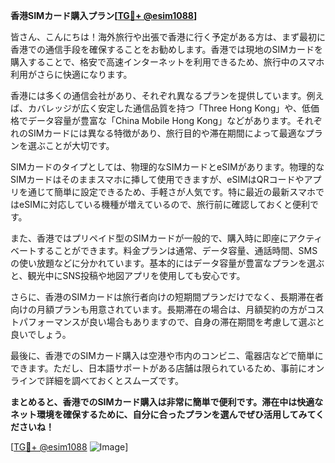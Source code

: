 **香港SIMカード購入プラン[[TG💪+ @esim1088](https://t.me/s/esim1088)]**

皆さん、こんにちは！海外旅行や出張で香港に行く予定がある方は、まず最初に香港での通信手段を確保することをお勧めします。香港では現地のSIMカードを購入することで、格安で高速インターネットを利用できるため、旅行中のスマホ利用がさらに快適になります。

香港には多くの通信会社があり、それぞれ異なるプランを提供しています。例えば、カバレッジが広く安定した通信品質を持つ「Three Hong Kong」や、低価格でデータ容量が豊富な「China Mobile Hong Kong」などがあります。それぞれのSIMカードには異なる特徴があり、旅行目的や滞在期間によって最適なプランを選ぶことが大切です。

SIMカードのタイプとしては、物理的なSIMカードとeSIMがあります。物理的なSIMカードはそのままスマホに挿して使用できますが、eSIMはQRコードやアプリを通じて簡単に設定できるため、手軽さが人気です。特に最近の最新スマホではeSIMに対応している機種が増えているので、旅行前に確認しておくと便利です。

また、香港ではプリペイド型のSIMカードが一般的で、購入時に即座にアクティベートすることができます。料金プランは通常、データ容量、通話時間、SMSの使い放題などに分かれています。基本的にはデータ容量が豊富なプランを選ぶと、観光中にSNS投稿や地図アプリを使用しても安心です。

さらに、香港のSIMカードは旅行者向けの短期間プランだけでなく、長期滞在者向けの月額プランも用意されています。長期滞在の場合は、月額契約の方がコストパフォーマンスが良い場合もありますので、自身の滞在期間を考慮して選ぶと良いでしょう。

最後に、香港でのSIMカード購入は空港や市内のコンビニ、電器店などで簡単にできます。ただし、日本語サポートがある店舗は限られているため、事前にオンラインで詳細を調べておくとスムーズです。

**まとめると、香港でのSIMカード購入は非常に簡単で便利です。滞在中は快適なネット環境を確保するために、自分に合ったプランを選んでぜひ活用してみてくださいね！**

[[TG💪+ @esim1088](https://t.me/s/esim1088) ![Image](https://i.postimg.cc/Y0z9fWf4/image.png)]